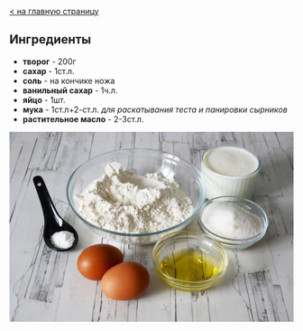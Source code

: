 [< на главную страницу](./readme.md)

## Ингредиенты    


+ **творог** - 200г
+ **сахар** - 1ст.л.
+ **соль** - на кончике ножа
+ **ванильный сахар** - 1ч.л.
+ **яйцо** - 1шт.
+ **мука** - 1ст.л+2-ст.л. *для раскатывания теста и панировки сырников*
+ **растительное масло** - 2-3ст.л.

 ![ing](./assets/ingr.jpg)